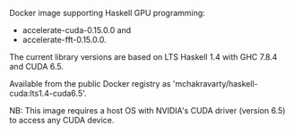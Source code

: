 Docker image supporting Haskell GPU programming:

* accelerate-cuda-0.15.0.0 and
* accelerate-fft-0.15.0.0.

The current library versions are based on LTS Haskell 1.4 with GHC 7.8.4 and CUDA 6.5.

Available from the public Docker registry as 'mchakravarty/haskell-cuda:lts1.4-cuda6.5'.

NB: This image requires a host OS with NVIDIA's CUDA driver (version 6.5) to access any CUDA device.
